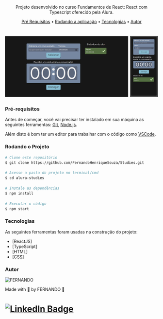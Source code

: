 

<p align="center">Projeto desenvolvido no curso Fundamentos de React: React com Typescript oferecido pela Alura.</p>

<p align="center">
 <a href="#pré-requisitos">Pré Requisitos</a> •
 <a href="#rodando-o-mobile">Rodando a aplicação</a> •
 <a href="#tecnologias">Tecnologias</a> •
 <a href="#autor">Autor</a>
</p>

<h1 align="center">
  <img alt="WeatherApp" title="Studies" src="./github/img1.jpg" height="200" widfh="200"/>
  <img alt="WeatherApp" title="Studies Mobile" src="./github/img2.jpg" height="200" widfh="200" />
</h1>

### Pré-requisitos

Antes de começar, você vai precisar ter instalado em sua máquina as seguintes ferramentas:
[Git](https://git-scm.com), [Node.js](https://nodejs.org/en/).

Além disto é bom ter um editor para trabalhar com o código como [VSCode](https://code.visualstudio.com/).

### Rodando o Projeto

```bash
# Clone este repositório
$ git clone https://github.com/FernandoHenriqueSouza/Studies.git

# Acesse a pasta do projeto no terminal/cmd
$ cd alura-studies

# Instale as dependências
$ npm install

# Executar o código
$ npm start
```
### Tecnologias

As seguintes ferramentas foram usadas na construção do projeto:

- [ReactJS]
- [TypeScript]
- [HTML]
- [CSS]


### Autor

<img alt="FERNANDO" title="FERNANDO" src="https://avatars.githubusercontent.com/u/32759004?v=4" height="100" width="100" />

Made with 💜 by FERNANDO 👋

[![LinkedIn Badge](https://img.shields.io/badge/-FERNANDO-blue?style=flat-square&logo=Linkedin&logoColor=white&link=https://www.linkedin.com/in/fernando-henrique-de-souza-180552155)](https://www.linkedin.com/in/fernando-henrique-de-souza-180552155/)
=======

